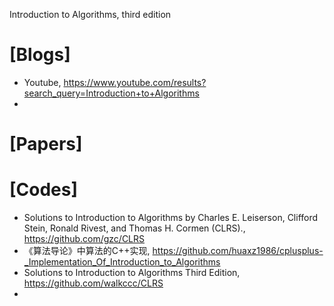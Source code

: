 Introduction to Algorithms, third edition

# [Blogs]
+ Youtube, https://www.youtube.com/results?search_query=Introduction+to+Algorithms
+ 


# [Papers]


# [Codes]
+ Solutions to Introduction to Algorithms by Charles E. Leiserson, Clifford Stein, Ronald Rivest, and Thomas H. Cormen (CLRS)., https://github.com/gzc/CLRS
+ 《算法导论》中算法的C++实现, https://github.com/huaxz1986/cplusplus-_Implementation_Of_Introduction_to_Algorithms
+ Solutions to Introduction to Algorithms Third Edition, https://github.com/walkccc/CLRS
+ 

